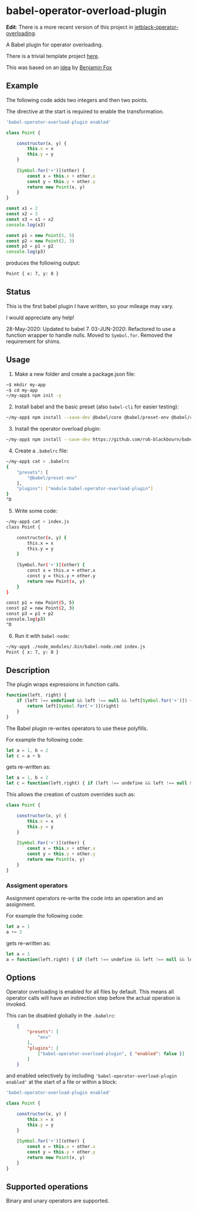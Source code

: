 # babel-operator-overload-plugin

**Edit**: There is a more recent version of this project in [jetblack-operator-overloading](https://github.com/rob-blackbourn/jetblack-operator-overloading).

A Babel plugin for operator overloading.

There is a trivial template project [here](https://github.com/rob-blackbourn/babel-operator-overload-plugin-example).

This was based on an [idea](https://github.com/foxbenjaminfox/babel-operator-overload-plugin)
by [Benjamin Fox](https://github.com/foxbenjaminfox)

## Example

The following code adds two integers and then two points.

The directive at the start is required to enable the transformation.

```javascript
'babel-operator-overload-plugin enabled'

class Point {

    constructor(x, y) {
        this.x = x
        this.y = y
    }
    
    [Symbol.for('+')](other) {
        const x = this.x + other.x
        const y = this.y + other.y
        return new Point(x, y)
    }
}

const x1 = 2
const x2 = 3
const x3 = x1 + x2
console.log(x3)

const p1 = new Point(5, 5)
const p2 = new Point(2, 3)
const p3 = p1 + p2
console.log(p3)
```
produces the following output:
```bash
Point { x: 7, y: 8 }
```

## Status

This is the first babel plugin I have written, so your mileage may vary.

I would appreciate any help!

28-May-2020: Updated to babel 7.
03-JUN-2020: Refactored to use a function wrapper to handle nulls. Moved to `Symbol.for`. Removed the requirement for shims.

## Usage

1. Make a new folder and create a package.json file:
```bash
~$ mkdir my-app
~$ cd my-app
~/my-app$ npm init -y
```
2. Install babel and the basic preset (also `babel-cli` for easier testing):
```bash
~/my-app$ npm install --save-dev @babel/core @babel/preset-env @babel/cli
```
3. Install the operator overload plugin:
```bash
~/my-app$ npm install --save-dev https://github.com/rob-blackbourn/babel-operator-overload-plugin.git#3.0.0
```
4. Create a `.babelrc` file:
```bash
~/my-app$ cat > .babelrc
{
    "presets": [
        "@babel/preset-env"
    ],
    "plugins": ["module:babel-operator-overload-plugin"]
}
^D
```
5. Write some code:
```bash
~/my-app$ cat > index.js
class Point {

    constructor(x, y) {
        this.x = x
        this.y = y
    }
    
    [Symbol.for('+')](other) {
        const x = this.x + other.x
        const y = this.y + other.y
        return new Point(x, y)
    }
}

const p1 = new Point(5, 5)
const p2 = new Point(2, 3)
const p3 = p1 + p2
console.log(p3)
^D
```
6. Run it with `babel-node`:
```bash
~/my-app$ ./node_modules/.bin/babel-node.cmd index.js
Point { x: 7, y: 8 }
```

## Description

The plugin wraps expressions in function calls. 

```javascript
function(left, right) {
    if (left !== undefined && left !== null && left[Symbol.for('+')]) {
        return left[Symbol.for('+')](right)
    }
}
```

The Babel plugin re-writes operators to use these polyfills.

For example the following code:
```javascript
let a = 1, b = 2
let c = a + b
```
gets re-written as:
```javascript
let a = 1, b = 2
let c = function(left,right) { if (left !== undefine && left !== null && left[Symbol.for('+')) { left[Symbol.for('+')](right)} else { left + right })(a, b)
```

This allows the creation of custom overrides such as:
```javascript
class Point {

    constructor(x, y) {
        this.x = x
        this.y = y
    }
    
    [Symbol.For('+')](other) {
        const x = this.x + other.x
        const y = this.y + other.y
        return new Point(x, y)
    }
}
```

### Assigment operators

Assignment operators re-write the code into an operation and an assignment.

For example the following code:
```javascript
let a = 1
a += 3
```
gets re-written as:
```javascript
let a = 1
a = function(left,right) { if (left !== undefine && left !== null && left[Symbol.for('+')) { left[Symbol.for('+')](right)} else { left + right })(a, 3)
```

## Options

Operator overloading is enabled for all files by default. This means all operator calls will have an indirection step before the actual operation is invoked.

This can be disabled globally in the `.babelrc`:
```json
    {
        "presets": [
            "env"
        ],
        "plugins": [
            ["babel-operator-overload-plugin", { "enabled": false }]
        ]
    }
```
and enabled selectively by including `'babel-operator-overload-plugin enabled'` at the start of a file or within a block:
```javascript
'babel-operator-overload-plugin enabled'

class Point {

    constructor(x, y) {
        this.x = x
        this.y = y
    }
    
    [Symbol.for('+')](other) {
        const x = this.x + other.x
        const y = this.y + other.y
        return new Point(x, y)
    }
}
```

## Supported operations

Binary and unary operators are supported.
